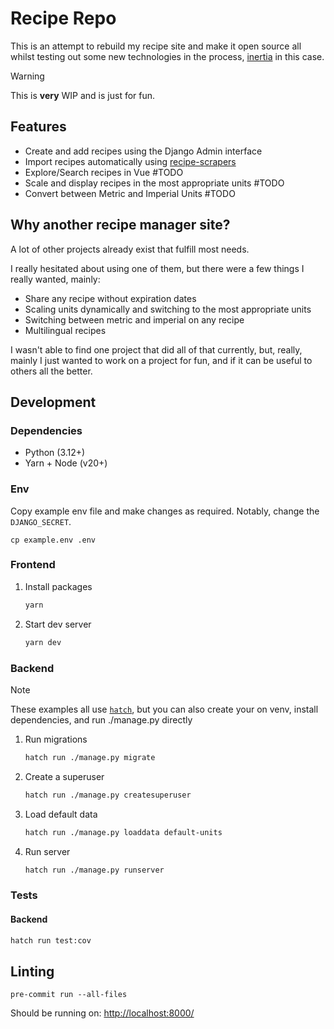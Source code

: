 # Recipe Repo

This is an attempt to rebuild my recipe site and make it open source all whilst testing out some new technologies in the process, [inertia](https://github.com/inertiajs/inertia) in this case.

> [!WARNING]
> This is **very** WIP and is just for fun.

## Features
- Create and add recipes using the Django Admin interface
- Import recipes automatically using [recipe-scrapers](https://github.com/hhursev/recipe-scrapers)
- Explore/Search recipes in Vue #TODO
- Scale and display recipes in the most appropriate units #TODO
- Convert between Metric and Imperial Units #TODO

## Why another recipe manager site?

A lot of other projects already exist that fulfill most needs.

I really hesitated about using one of them, but there were a few things I really wanted, mainly:
   - Share any recipe without expiration dates
   - Scaling units dynamically and switching to the most appropriate units
   - Switching between metric and imperial on any recipe
   - Multilingual recipes

I wasn't able to find one project that did all of that currently, but, really, mainly I just wanted to work on a project for fun, and if it can be useful to others all the better.

## Development

### Dependencies
 - Python (3.12+)
 - Yarn + Node (v20+)

### Env

Copy example env file and make changes as required.
Notably, change the `DJANGO_SECRET`.

```shell
cp example.env .env
```

### Frontend

1. Install packages
    ```bash
    yarn
    ```
2. Start dev server
    ```bash
    yarn dev
    ```

### Backend

> [!NOTE]
> These examples all use [`hatch`](https://hatch.pypa.io/latest/),
> but you can also create your on venv, install dependencies, and run ./manage.py directly

1. Run migrations
    ```bash
    hatch run ./manage.py migrate
    ```
2. Create a superuser
    ```bash
    hatch run ./manage.py createsuperuser
    ```
3. Load default data
    ```bash
    hatch run ./manage.py loaddata default-units
    ```
4. Run server
    ```bash
    hatch run ./manage.py runserver
    ```

### Tests

#### Backend

```bash
hatch run test:cov
```

## Linting

```shell
pre-commit run --all-files
```

Should be running on: <http://localhost:8000/>
